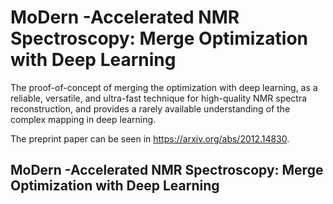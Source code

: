 # MoDern -Accelerated NMR Spectroscopy: Merge Optimization with Deep Learning
The proof-of-concept of merging the optimization with deep learning, as a reliable, versatile, and ultra-fast technique for high-quality NMR spectra reconstruction, and provides a rarely available understanding of the complex mapping in deep learning.

The preprint paper can be seen in https://arxiv.org/abs/2012.14830.

## MoDern -Accelerated NMR Spectroscopy: Merge Optimization with Deep Learning
